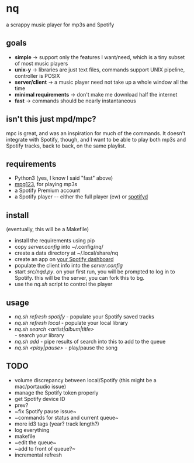 # nq
a scrappy music player for mp3s and Spotify

## goals
- **simple** -> support only the features I want/need, which is a tiny subset of most music players
- **unix-y** -> libraries are just text files, commands support UNIX pipeline, controller is POSIX
- **server/client** -> a music player need not take up a whole window all the time
- **minimal requirements** -> don't make me download half the internet
- **fast** -> commands should be nearly instantaneous

## isn't this just mpd/mpc?
mpc is great, and was an inspiration for much of the commands. It doesn't integrate with
Spotify, though, and I want to be able to play both mp3s and Spotify tracks, back to back,
on the same playlist.

## requirements
- Python3 (yes, I know I said "fast" above)
- [mpg123](http://mpg123.org/), for playing mp3s
- a Spotify Premium account
- a Spotify player -- either the full player (ew) or [spotifyd](https://github.com/Spotifyd/spotifyd)

## install
(eventually, this will be a Makefile)
- install the requirements using pip
- copy *server.config* into ~/.config/nq/
- create a data directory at ~/.local/share/nq
- create an app on [your Spotify dashboard](https://developer.spotify.com/dashboard/)
- populate the client info into the *server.config*
- start *src/nqd.py*. on your first run, you will be prompted to log in to Spotify. this will be the server, you can fork this to bg.
- use the *nq.sh* script to control the player

## usage
- *nq.sh refresh spotify* - populate your Spotify saved tracks
- *nq.sh refresh local* - populate your local library
- *nq.sh search <artist|album|title> <search term>* - search your library
- *nq.sh add* - pipe results of search into this to add to the queue
- *nq.sh <play|pause>* - play/pause the song

## TODO
- volume discrepancy between local/Spotify (this might be a mac/portaudio issue)
- manage the Spotify token properly
- get Spotify device ID
- prev?
- ~fix Spotify pause issue~
- ~commands for status and current queue~
- more id3 tags (year? track length?)
- log everything
- makefile
- ~edit the queue~
- ~add to front of queue?~
- incremental refresh
